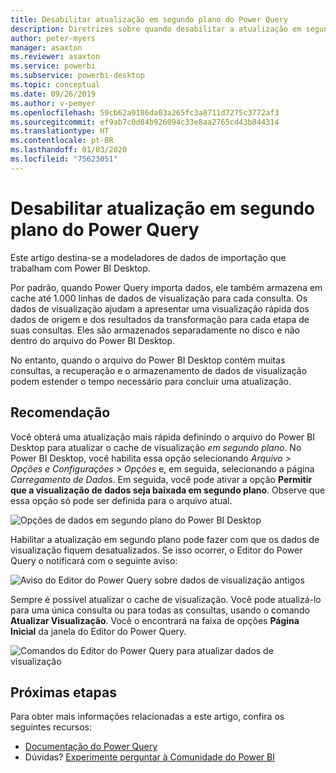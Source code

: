 ```yaml
---
title: Desabilitar atualização em segundo plano do Power Query
description: Diretrizes sobre quando desabilitar a atualização em segundo plano do Power Query.
author: peter-myers
manager: asaxton
ms.reviewer: asaxton
ms.service: powerbi
ms.subservice: powerbi-desktop
ms.topic: conceptual
ms.date: 09/26/2019
ms.author: v-pemyer
ms.openlocfilehash: 59cb62a9186da03a265fc3a8711d7275c3772af3
ms.sourcegitcommit: ef9ab7c0d84b926094c33e8aa2765cd43b844314
ms.translationtype: HT
ms.contentlocale: pt-BR
ms.lasthandoff: 01/03/2020
ms.locfileid: "75623051"
---
```

# <a name="disable-power-query-background-refresh"></a>Desabilitar atualização em segundo plano do Power Query

Este artigo destina-se a modeladores de dados de importação que trabalham com Power BI Desktop.

Por padrão, quando Power Query importa dados, ele também armazena em cache até 1.000 linhas de dados de visualização para cada consulta. Os dados de visualização ajudam a apresentar uma visualização rápida dos dados de origem e dos resultados da transformação para cada etapa de suas consultas. Eles são armazenados separadamente no disco e não dentro do arquivo do Power BI Desktop.

No entanto, quando o arquivo do Power BI Desktop contém muitas consultas, a recuperação e o armazenamento de dados de visualização podem estender o tempo necessário para concluir uma atualização.

## <a name="recommendation"></a>Recomendação

Você obterá uma atualização mais rápida definindo o arquivo do Power BI Desktop para atualizar o cache de visualização _em segundo plano_. No Power BI Desktop, você habilita essa opção selecionando _Arquivo > Opções e Configurações > Opções_ e, em seguida, selecionando a página _Carregamento de Dados_. Em seguida, você pode ativar a opção **Permitir que a visualização de dados seja baixada em segundo plano**. Observe que essa opção só pode ser definida para o arquivo atual.

![Opções de dados em segundo plano do Power BI Desktop](media/power-query-background-refresh/power-query-options-background-data.png)

Habilitar a atualização em segundo plano pode fazer com que os dados de visualização fiquem desatualizados. Se isso ocorrer, o Editor do Power Query o notificará com o seguinte aviso:

![Aviso do Editor do Power Query sobre dados de visualização antigos](media/power-query-background-refresh/power-query-preview-data-old.png)

Sempre é possível atualizar o cache de visualização. Você pode atualizá-lo para uma única consulta ou para todas as consultas, usando o comando **Atualizar Visualização**. Você o encontrará na faixa de opções **Página Inicial** da janela do Editor do Power Query.

![Comandos do Editor do Power Query para atualizar dados de visualização](media/power-query-background-refresh/power-query-refresh-preview-data.png)

## <a name="next-steps"></a>Próximas etapas

Para obter mais informações relacionadas a este artigo, confira os seguintes recursos:

- [Documentação do Power Query](/power-query/)
- Dúvidas? [Experimente perguntar à Comunidade do Power BI](https://community.powerbi.com/)
